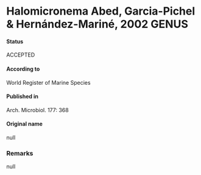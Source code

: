 # Halomicronema Abed, Garcia-Pichel & Hernández-Mariné, 2002 GENUS

#### Status
ACCEPTED

#### According to
World Register of Marine Species

#### Published in
Arch. Microbiol. 177: 368

#### Original name
null

### Remarks
null